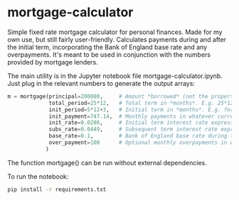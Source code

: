 # mortgage-calculator
Simple fixed rate mortgage calculator for personal finances. Made for my own use, but still fairly user-friendly. Calculates payments during and after the initial term, incorporating the Bank of England base rate and any overpayments. It's meant to be used in conjunction with the numbers provided by mortgage lenders.

The main utility is in the Jupyter notebook file mortgage-calculator.ipynb. Just plug in the relevant numbers to generate the output arrays:

````python 
m = mortgage(principal=200000,     # Amount *borrowed* (not the property price), e.g. £200,000 (or whatever currency)
             total_period=25*12,   # Total term in *months*. E.g. 25*12 for a 25 year term
             init_period=5*12+3,   # Initial term in *months*. E.g. for 5-year fixed term, use 60 (63 ish in practice)
             init_payment=747.14,  # Monthly payments in whatever currency
             init_rate=0.0286,     # Initial term interest rate expressed in decimal. E.g. for 2.86% use 0.0286
             subs_rate=0.0449,     # Subsequent term interest rate expressed in decimal. E.g. for 4.49% use 0.0449
             base_rate=0.1,        # Bank of England base rate during the *subsequent* term. E.g. for 10%, use 0.1
             over_payment=100      # Optional monthly overpayments in whatever currency
            )
````

The function mortgage() can be run without external dependencies.

To run the notebook:

````bash
pip install -r requirements.txt
````
